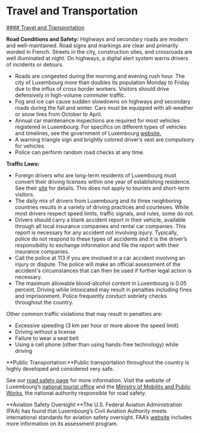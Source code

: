 # Travel and Transportation

[#### Travel and Transportation](javascript:void(0); "Travel and Transportation")

**Road Conditions and Safety:** Highways and secondary roads are modern and well-maintained. Road signs and markings are clear and primarily worded in French. Streets in the city, construction sites, and crossroads are well illuminated at night. On highways, a digital alert system warns drivers of incidents or detours.

* Roads are congested during the morning and evening rush hour. The city of Luxembourg more than doubles its population Monday to Friday due to the influx of cross border workers. Visitors should drive defensively in high-volume commuter traffic.
* Fog and ice can cause sudden slowdowns on highways and secondary roads during the fall and winter. Cars must be equipped with all-weather or snow tires from October to April.
* Annual car maintenance inspections are required for most vehicles registered in Luxembourg. For specifics on different types of vehicles and timelines, see the government of Luxembourg [website.](https://guichet.public.lu/en/citoyens/transport/transports-individuels/vehicule-motorise/controle-technique-pneumatiques/controle-technique-obligatoire-vehicule.html)
* A warning triangle sign and brightly colored driver’s vest are compulsory for vehicles.
* Police can perform random road checks at any time.

**Traffic Laws:**

* Foreign drivers who are long-term residents of Luxembourg must convert their driving licenses within one year of establishing residence. See their [site](https://guichet.public.lu/en/citoyens/transport/transports-individuels/permis-conduire/international/transcription-enregistement-permis.html) for details. This does not apply to tourists and short-term visitors.
* The daily mix of drivers from Luxembourg and its three neighboring countries results in a variety of driving practices and courtesies. While most drivers respect speed limits, traffic signals, and rules, some do not.
* Drivers should carry a blank accident report in their vehicle, available through all local insurance companies and rental car companies. This report is necessary for any accident not involving injury. Typically, police do not respond to these types of accidents and it is the driver’s responsibility to exchange information and file the report with their insurance companies.
* Call the police at 113 if you are involved in a car accident involving an injury or dispute. The police will make an official assessment of the accident's circumstances that can then be used if further legal action is necessary.
* The maximum allowable blood-alcohol content in Luxembourg is 0.05 percent. Driving while intoxicated may result in penalties including fines and imprisonment. Police frequently conduct sobriety checks throughout the country.

Other common traffic violations that may result in penalties are:

* Excessive speeding (3 km per hour or more above the speed limit)
* Driving without a license
* Failure to wear a seat belt
* Using a cell phone (other than using hands-free technology) while driving

**Public Transportation:**Public transportation throughout the country is highly developed and considered very safe.

See our [road safety page](https://travel.state.gov/content/travel/en/international-travel/before-you-go/driving-and-road-safety.html) for more information. Visit the website of Luxembourg’s [national tourist office](https://www.visitluxembourg.com/) and the [Ministry of Mobility and Public Works](https://mmtp.gouvernement.lu/en/transports.html), the national authority responsible for road safety.

**Aviation Safety Oversight:**The U.S. Federal Aviation Administration (FAA) has found that Luxembourg’s Civil Aviation Authority meets international standards for aviation safety oversight. FAA’s [website](https://www.faa.gov/about/initiatives/iasa) includes more information on its assessment program.